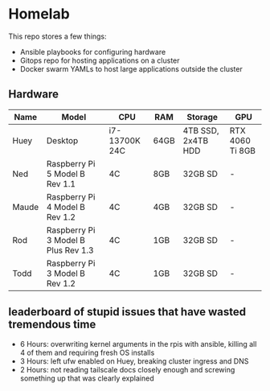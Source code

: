 # Homelab

This repo stores a few things:

- Ansible playbooks for configuring hardware
- Gitops repo for hosting applications on a cluster
- Docker swarm YAMLs to host large applications outside the cluster

## Hardware

| Name | Model | CPU | RAM | Storage | GPU |
|------|-------|-----|-----|---------|-----|
| Huey | Desktop | i7-13700K 24C | 64GB | 4TB SSD, 2x4TB HDD | RTX 4060 Ti 8GB |
| Ned | Raspberry Pi 5 Model B Rev 1.1 | 4C | 8GB | 32GB SD | - |
| Maude | Raspberry Pi 4 Model B Rev 1.2 | 4C | 4GB | 32GB SD | - |
| Rod | Raspberry Pi 3 Model B Plus Rev 1.3 | 4C| 1GB | 32GB SD | - |
| Todd | Raspberry Pi 3 Model B Rev 1.2 | 4C | 1GB | 32GB SD | - |

## leaderboard of stupid issues that have wasted tremendous time

- 6 Hours: overwriting kernel arguments in the rpis with ansible, killing all 4 of them and requiring fresh OS installs
- 3 Hours: left ufw enabled on Huey, breaking cluster ingress and DNS
- 2 Hours: not reading tailscale docs closely enough and screwing something up that was clearly explained
